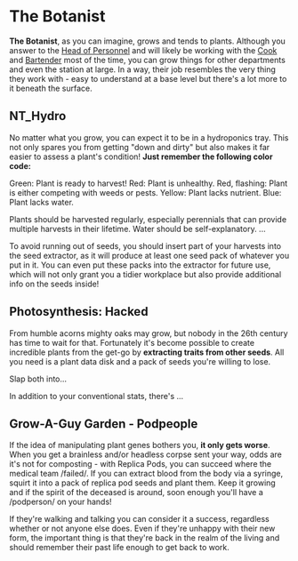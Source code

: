 The Botanist
===

**The Botanist**, as you can imagine, grows and tends to plants. Although you answer to the [Head of Personnel](/citadel-wiki/main/roles/command/head_of_personnel.md) and will likely be working with the [Cook](/citadel-wiki/main/roles/service/cook.md) and [Bartender](h/citadel-wiki/main/roles/service/bartender.md) most of the time, you can grow things for other departments and even the station at large. In a way, their job resembles the very thing they work with - easy to understand at a base level but there's a lot more to it beneath the surface.

## NT_Hydro
No matter what you grow, you can expect it to be in a hydroponics tray. This not only spares you from getting "down and dirty" but also makes it far easier to assess a plant's condition! **Just remember the following color code:**



Green: Plant is ready to harvest!
Red: Plant is unhealthy.
Red, flashing: Plant is either competing with weeds or pests.
Yellow: Plant lacks nutrient.
Blue: Plant lacks water.

Plants should be harvested regularly, especially perennials that can provide multiple harvests in their lifetime. Water should be self-explanatory. ...

To avoid running out of seeds, you should insert part of your harvests into the seed extractor, as it will produce at least one seed pack of whatever you put in it. You can even put these packs into the extractor for future use, which will not only grant you a tidier workplace but also provide additional info on the seeds inside!

## Photosynthesis: Hacked

From humble acorns mighty oaks may grow, but nobody in the 26th century has time to wait for that. Fortunately it's become possible to create incredible plants from the get-go by **extracting traits from other seeds**. All you need is a plant data disk and a pack of seeds you're willing to lose.

Slap both into...

In addition to your conventional stats, there's ...

## Grow-A-Guy Garden - Podpeople

If the idea of manipulating plant genes bothers you, **it only gets worse**. When you get a brainless and/or headless corpse sent your way, odds are it's not for composting - with Replica Pods, you can succeed where the medical team /failed/. If you can extract blood from the body via a syringe, squirt it into a pack of replica pod seeds and plant them. Keep it growing and if the spirit of the deceased is around, soon enough you'll have a /podperson/ on your hands!

If they're walking and talking you can consider it a success, regardless whether or not anyone else does. Even if they're unhappy with their new form, the important thing is that they're back in the realm of the living and should remember their past life enough to get back to work.

